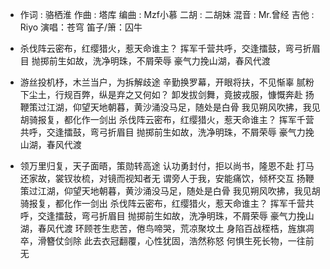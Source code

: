 - 作词 : 骆栖淮
作曲 : 塔库
编曲 : Mzf小慕
二胡 : 二胡妹
混音 : Mr.曾经
吉他 : Riyo
演唱：苍穹
笛子/箫：囚牛
 
- 杀伐阵云密布，红缨猎火，惹天命谁主？
挥军千营共呼，交逢擂鼓，弯弓折眉目
抛掷前生如故，洗净明珠，不屑荣辱
豪气力挽山湖，春风代渡

- 游丝投机杼，木兰当户，为拆解歧途
辛勤换罗幕，开眼将扶，不见惭辜
腻粉下尘土，行规百弊，纵是弃之又何如？
卸发拔剑舞，竟披戎服，慷慨奔赴
扬鞭策过江湖，仰望天地朝暮，黄沙涌没马足，随处是白骨
我见朔风吹拂，我见胡骑报复，都化作一剑出
杀伐阵云密布，红缨猎火，惹天命谁主？
挥军千营共呼，交逢擂鼓，弯弓折眉目
抛掷前生如故，洗净明珠，不屑荣辱
豪气力挽山湖，春风代渡

- 领万里归复，天子面晤，策勋转高途
认功勇封付，拒以尚书，隆恩不赴
打马还家故，裳钗妆梳，对镜而视知者无
谓旁人于我，安能痛饮，倾杯交互
扬鞭策过江湖，仰望天地朝暮，黄沙涌没马足，随处是白骨
我见朔风吹拂，我见胡骑报复，都化作一剑出
杀伐阵云密布，红缨猎火，惹天命谁主？
挥军千营共呼，交逢擂鼓，弯弓折眉目
抛掷前生如故，洗净明珠，不屑荣辱
豪气力挽山湖，春风代渡
环顾苍生悲苦，倦鸟啼哭，荒凉聚坟土
身陷百战桎梏，旌旗凋卒，滑簪仗剑除
此去衣冠翻覆，心性犹固，浩然称怒
何惧生死长物，一往前无

